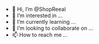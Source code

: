 - 👋 Hi, I’m @ShopReeal
- 👀 I’m interested in ...
- 🌱 I’m currently learning ...
- 💞️ I’m looking to collaborate on ...
- 📫 How to reach me ...

<!---
ShopReeal/ShopReeal is a ✨ special ✨ repository because its `README.md` (this file) appears on your GitHub profile.
You can click the Preview link to take a look at your changes.
--->
